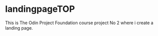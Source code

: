 # landingpageTOP
This is The Odin Project Foundation course project No 2 where i create a landing page.
